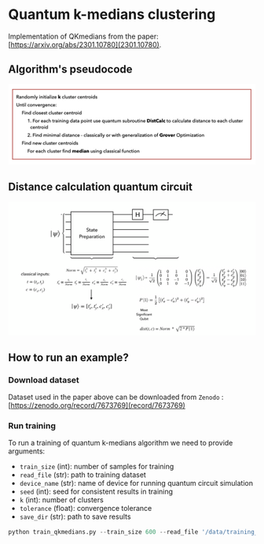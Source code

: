 # Quantum k-medians clustering

Implementation of QKmedians from the paper: [https://arxiv.org/abs/2301.10780](2301.10780).

## Algorithm's pseudocode

![pseudo](figures/pseudocode_QKmed.jpeg)

## Distance calculation quantum circuit

![Distance circuit](figures/DistCirc.png)

## How to run an example?

### Download dataset
Dataset used in the paper above can be downloaded from `Zenodo` : 
[https://zenodo.org/record/7673769](record/7673769)

### Run training
To run a training of quantum k-medians algorithm we need to provide arguments:
- `train_size` (int): number of samples for training
- `read_file` (str): path to training dataset
- `device_name` (str): name of device for running quantum circuit simulation
- `seed` (int): seed for consistent results in training
- `k` (int): number of clusters
- `tolerance` (float): convergence tolerance
- `save_dir` (str): path to save results

```python
python train_qkmedians.py --train_size 600 --read_file '/data/training_dataset.h5' --k 2 --device_name 'GPU:/0' --seed 123 --tolerance 1e-3 --save_dir 'save_directory'
```